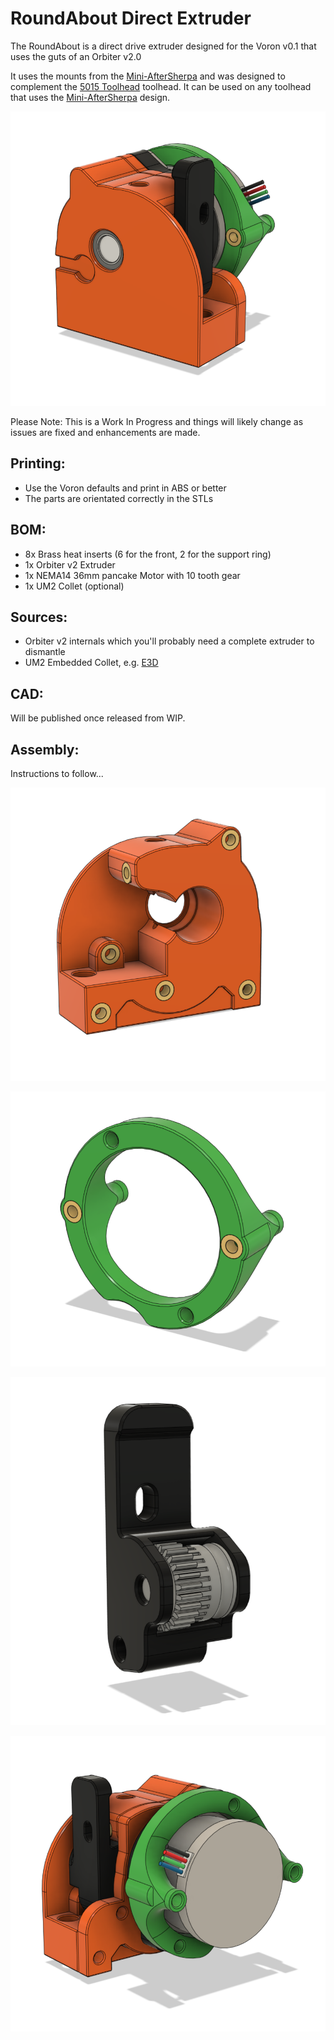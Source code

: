 # RoundAbout Direct Extruder

The RoundAbout is a direct drive extruder designed for the Voron v0.1 that uses the guts of an Orbiter v2.0

It uses the mounts from the [Mini-AfterSherpa](https://github.com/KurioHonoo/Mini-AfterSherpa) and was designed to complement the [5015 Toolhead](https://github.com/waytotheweb/voron/tree/main/V0/5015_Toolhead) toolhead. It can be used on any toolhead that uses the [Mini-AfterSherpa](https://github.com/KurioHonoo/Mini-AfterSherpa) design.

![orbfront](images/orbfront.png)

Please Note: This is a Work In Progress and things will likely change as issues are fixed and enhancements are made.


## Printing:

- Use the Voron defaults and print in ABS or better
- The parts are orientated correctly in the STLs

## BOM:

- 8x Brass heat inserts (6 for the front, 2 for the support ring)
- 1x Orbiter v2 Extruder
- 1x NEMA14 36mm pancake Motor with 10 tooth gear
- 1x UM2 Collet (optional)

## Sources:

- Orbiter v2 internals which you'll probably need a complete extruder to dismantle
- UM2 Embedded Collet, e.g. [E3D](https://e3d-online.com/products/embedded-bowden-collet-for-metal-1-75mm)

## CAD:

Will be published once released from WIP.

## Assembly:

Instructions to follow...

![frontinserts](images/frontinserts.png)

![supportringinserts](images/supportringinserts.png)

![latch](images/latch.png)

![orbback](images/orbback.png)
